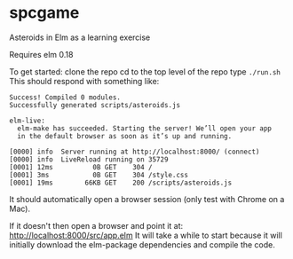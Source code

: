 # spcgame
Asteroids in Elm as a learning exercise

Requires elm 0.18

To get started:
clone the repo
cd to the top level of the repo
type `./run.sh`
This should respond with something like:
~~~~
Success! Compiled 0 modules.                                        
Successfully generated scripts/asteroids.js

elm-live:
  elm-make has succeeded. Starting the server! We’ll open your app
  in the default browser as soon as it’s up and running.

[0000] info  Server running at http://localhost:8000/ (connect)
[0000] info  LiveReload running on 35729
[0001] 12ms          0B GET    304 /
[0001] 3ms           0B GET    304 /style.css
[0001] 19ms        66KB GET    200 /scripts/asteroids.js
~~~~

It should automatically open a browser session (only test with Chrome on a Mac).  

If it doesn't then open a browser and point it at: [http://localhost:8000/src/app.elm](http://localhost:8000/src/app.elm)
It will take a while to start because it will initially download the elm-package dependencies and compile the code.
